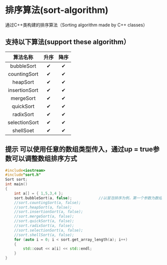 # 排序算法(sort-algorithm) 
通过C++类构建的排序算法（Sorting algorithm made by C++ classes）
## 支持以下算法(support these algorithm）
|算法名称|升序|降序|
|:--:|:--:|:--:|
|bubbleSort|&#10004;|&#10004;|
|countingSort|&#10004;|&#10004;|
|heapSort|&#10004;|&#10004;|
|insertionSort|&#10004;|&#10004;|
|mergeSort|&#10004;|&#10004;|
|quickSort|&#10004;|&#10004;|
|radixSort|&#10004;|&#10004;|
|selectionSort|&#10004;|&#10004;|
|shellSoet|&#10004;|&#10004;|

##  提示 可以使用任意的数组类型传入，通过up = true参数可以调整数组排序方式
```C++
#include<iostream>
#include"sort.h"
Sort sort;
int main()
{
	int a[] = { 1,5,3,4 };
	sort.bubbleSort(a, false);            //以冒泡排序为例，第一个参数为数组传入参数，第二个参数传入为升序或降序(false 降序,true升序)
	//sort.countingSort(a, false);
	//sort.heapSort(a, false);
	//sort.insertionSort(a, false);
	//sort.mergeSort(a, false);
	//sort.quickSort(a, false);
	//sort.radixSort(a, false);
	//sort.selectionSort(a, false);
	//sort.shellSort(a, false);
	for (auto i = 0; i < sort.get_array_length(a); i++)
	{
		std::cout << a[i] << std::endl;
	}
}
```
